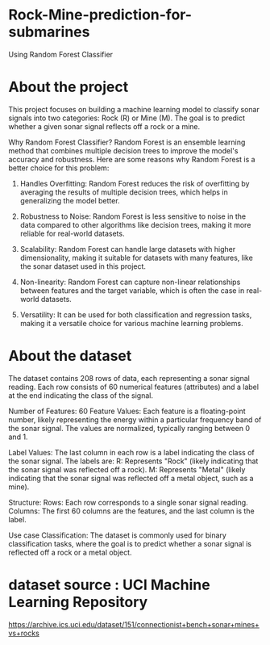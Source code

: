 # Rock-Mine-prediction-for-submarines
Using Random Forest Classifier

# About the project
This project focuses on building a machine learning model to classify sonar signals into two categories: Rock (R) or Mine (M). The goal is to predict whether a given sonar signal reflects off a rock or a mine.

Why Random Forest Classifier?
Random Forest is an ensemble learning method that combines multiple decision trees to improve the model's accuracy and robustness.
Here are some reasons why Random Forest is a better choice for this problem:

1. Handles Overfitting: Random Forest reduces the risk of overfitting by averaging the results of multiple decision trees, which helps in generalizing the model better.

2. Robustness to Noise: Random Forest is less sensitive to noise in the data compared to other algorithms like decision trees, making it more reliable for real-world datasets.

3. Scalability: Random Forest can handle large datasets with higher dimensionality, making it suitable for datasets with many features, like the sonar dataset used in this project.

4. Non-linearity: Random Forest can capture non-linear relationships between features and the target variable, which is often the case in real-world datasets.

5. Versatility: It can be used for both classification and regression tasks, making it a versatile choice for various machine learning problems.

# About the dataset
The dataset contains 208 rows of data, each representing a sonar signal reading. Each row consists of 60 numerical features (attributes) and a label at the end indicating the class of the signal.

Number of Features: 60
Feature Values: 
Each feature is a floating-point number, likely representing the energy within a particular frequency band of the sonar signal. 
The values are normalized, typically ranging between 0 and 1.

Label Values:
The last column in each row is a label indicating the class of the sonar signal. 
The labels are:
R: Represents "Rock" (likely indicating that the sonar signal was reflected off a rock).
M: Represents "Metal" (likely indicating that the sonar signal was reflected off a metal object, such as a mine).

Structure:
Rows: Each row corresponds to a single sonar signal reading.
Columns: The first 60 columns are the features, and the last column is the label.

Use case
Classification: The dataset is commonly used for binary classification tasks, where the goal is to predict whether a sonar signal is reflected off a rock or a metal object.

# dataset source : UCI Machine Learning Repository
https://archive.ics.uci.edu/dataset/151/connectionist+bench+sonar+mines+vs+rocks
